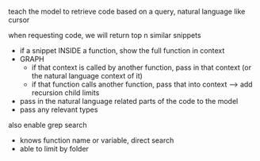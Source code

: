 teach the model to retrieve code based on a query, natural language like cursor

when requesting code, we will return top n similar snippets

- if a snippet INSIDE a function, show the full function in context
- GRAPH
  - if that context is called by another function, pass in that context (or the natural language context of it)
  - if that function calls another function, pass that into context --> add recursion child limits
- pass in the natural language related parts of the code to the model
- pass any relevant types

also enable grep search

- knows function name or variable, direct search
- able to limit by folder
